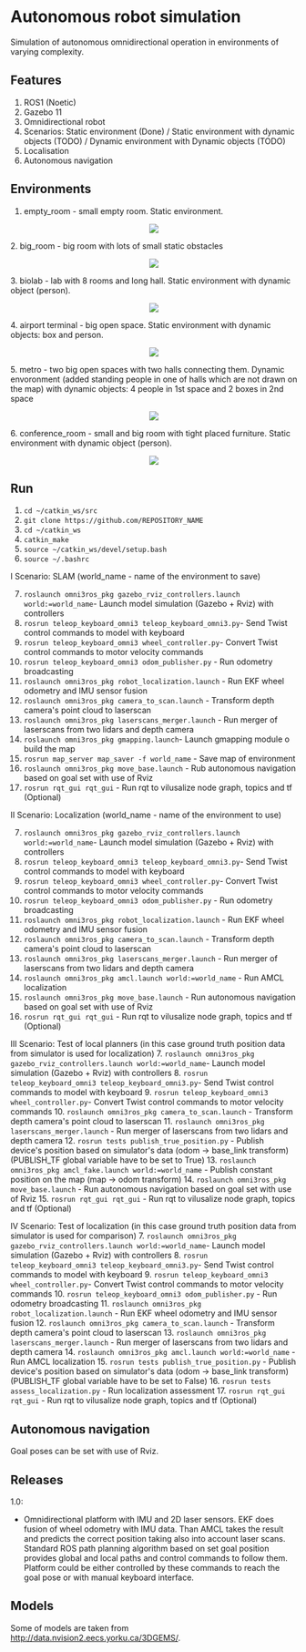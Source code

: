 # Autonomous robot simulation
Simulation of autonomous omnidirectional operation in environments of varying complexity.

## Features
1. ROS1 (Noetic)
2. Gazebo 11
3. Omnidirectional robot
4. Scenarios: Static environment (Done) / Static environment with dynamic objects (TODO) / Dynamic environment with Dynamic objects (TODO)
5. Localisation
6. Autonomous navigation
  
## Environments
1. empty_room - small empty room. Static environment.
<p align="center">
  <img src="images/room.png">
  <br/>
</p>
2. big_room - big room with lots of small static obstacles
<p align="center">
  <img src="images/big_room.png">
  <br/>
</p>
3. biolab - lab with 8 rooms and long hall. Static environment with dynamic object (person).
<p align="center">
  <img src="images/biolab.png">
  <br/>
</p>
4. airport terminal - big open space. Static environment with dynamic objects: box and person.
<p align="center">
  <img src="images/airport_terminal.png">
  <br/>
</p>
5. metro - two big open spaces with two halls connecting them. Dynamic envoronment (added standing people in one of halls which are not drawn on the map) with dynamic objects: 4 people in 1st space and 2 boxes in 2nd space
<p align="center">
  <img src="images/metro.png">
  <br/>
</p>
6. conference_room - small and big room with tight placed furniture. Static environment with dynamic object (person).  
<p align="center">
  <img src="images/conference_room.png">
  <br/>
</p>

## Run
1.  `cd ~/catkin_ws/src`
2.  `git clone https://github.com/REPOSITORY_NAME`
3.  `cd ~/catkin_ws`
4.  `catkin_make`
5.  `source ~/catkin_ws/devel/setup.bash`
6.  `source ~/.bashrc`

I Scenario: SLAM (world_name - name of the environment to save)

7. `roslaunch omni3ros_pkg gazebo_rviz_controllers.launch world:=world_name`- Launch model simulation (Gazebo + Rviz) with controllers
8. `rosrun teleop_keyboard_omni3 teleop_keyboard_omni3.py`- Send Twist control commands to model with keyboard
9. `rosrun teleop_keyboard_omni3 wheel_controller.py`- Convert Twist control commands to motor velocity commands
10. `rosrun teleop_keyboard_omni3 odom_publisher.py` - Run odometry broadcasting
11. `roslaunch omni3ros_pkg robot_localization.launch` - Run EKF wheel odometry and IMU sensor fusion
12. `roslaunch omni3ros_pkg camera_to_scan.launch` - Transform depth camera's point cloud to laserscan
13. `roslaunch omni3ros_pkg laserscans_merger.launch` - Run merger of laserscans from two lidars and depth camera
14. `roslaunch omni3ros_pkg gmapping.launch`- Launch gmapping module o build the map
15. `rosrun map_server map_saver -f world_name` - Save map of environment
16. `roslaunch omni3ros_pkg move_base.launch` - Rub autonomous navigation based on goal set with use of Rviz
17. `rosrun rqt_gui rqt_gui` - Run rqt to vilusalize node graph, topics and tf (Optional)

II Scenario: Localization (world_name - name of the environment to use)

7. `roslaunch omni3ros_pkg gazebo_rviz_controllers.launch world:=world_name`- Launch model simulation (Gazebo + Rviz) with controllers
8. `rosrun teleop_keyboard_omni3 teleop_keyboard_omni3.py`- Send Twist control commands to model with keyboard
9. `rosrun teleop_keyboard_omni3 wheel_controller.py`- Convert Twist control commands to motor velocity commands
10. `rosrun teleop_keyboard_omni3 odom_publisher.py` - Run odometry broadcasting
11. `roslaunch omni3ros_pkg robot_localization.launch` - Run EKF wheel odometry and IMU sensor fusion
12. `roslaunch omni3ros_pkg camera_to_scan.launch` - Transform depth camera's point cloud to laserscan
13. `roslaunch omni3ros_pkg laserscans_merger.launch` - Run merger of laserscans from two lidars and depth camera
14. `roslaunch omni3ros_pkg amcl.launch world:=world_name` - Run AMCL localization
15. `roslaunch omni3ros_pkg move_base.launch` - Run autonomous navigation based on goal set with use of Rviz
16. `rosrun rqt_gui rqt_gui` - Run rqt to vilusalize node graph, topics and tf (Optional)

III Scenario: Test of local planners (in this case ground truth position data from simulator is used for localization)
7. `roslaunch omni3ros_pkg gazebo_rviz_controllers.launch world:=world_name`- Launch model simulation (Gazebo + Rviz) with controllers
8. `rosrun teleop_keyboard_omni3 teleop_keyboard_omni3.py`- Send Twist control commands to model with keyboard
9. `rosrun teleop_keyboard_omni3 wheel_controller.py`- Convert Twist control commands to motor velocity commands
10. `roslaunch omni3ros_pkg camera_to_scan.launch` - Transform depth camera's point cloud to laserscan
11. `roslaunch omni3ros_pkg laserscans_merger.launch` - Run merger of laserscans from two lidars and depth camera
12. `rosrun tests publish_true_position.py` - Publish device's position based on simulator's data (odom -> base_link transform) (PUBLISH_TF global variable have to be set to True)
13. `roslaunch omni3ros_pkg amcl_fake.launch world:=world_name` - Publish constant position on the map (map -> odom transform)
14. `roslaunch omni3ros_pkg move_base.launch` - Run autonomous navigation based on goal set with use of Rviz
15. `rosrun rqt_gui rqt_gui` - Run rqt to vilusalize node graph, topics and tf (Optional)

IV Scenario: Test of localization (in this case ground truth position data from simulator is used for comparison)
7. `roslaunch omni3ros_pkg gazebo_rviz_controllers.launch world:=world_name`- Launch model simulation (Gazebo + Rviz) with controllers
8. `rosrun teleop_keyboard_omni3 teleop_keyboard_omni3.py`- Send Twist control commands to model with keyboard
9. `rosrun teleop_keyboard_omni3 wheel_controller.py`- Convert Twist control commands to motor velocity commands
10. `rosrun teleop_keyboard_omni3 odom_publisher.py` - Run odometry broadcasting
11. `roslaunch omni3ros_pkg robot_localization.launch` - Run EKF wheel odometry and IMU sensor fusion
12. `roslaunch omni3ros_pkg camera_to_scan.launch` - Transform depth camera's point cloud to laserscan
13. `roslaunch omni3ros_pkg laserscans_merger.launch` - Run merger of laserscans from two lidars and depth camera
14. `roslaunch omni3ros_pkg amcl.launch world:=world_name` - Run AMCL localization
15. `rosrun tests publish_true_position.py` - Publish device's position based on simulator's data (odom -> base_link transform) (PUBLISH_TF global variable have to be set to False)
16. `rosrun tests assess_localization.py` - Run localization assessment
17. `rosrun rqt_gui rqt_gui` - Run rqt to vilusalize node graph, topics and tf (Optional)

## Autonomous navigation
Goal poses can be set with use of Rviz. 

## Releases
1.0:
* Omnidirectional platform with IMU and 2D laser sensors. EKF does fusion of wheel odometry with IMU data. Than AMCL takes the result and predicts the correct position taking also into account laser scans. Standard ROS path planning algorithm based on set goal position provides global and local paths and control commands to follow them. Platform could be either controlled by these commands to reach the goal pose or with manual keyboard interface.

## Models
Some of models are taken from http://data.nvision2.eecs.yorku.ca/3DGEMS/.